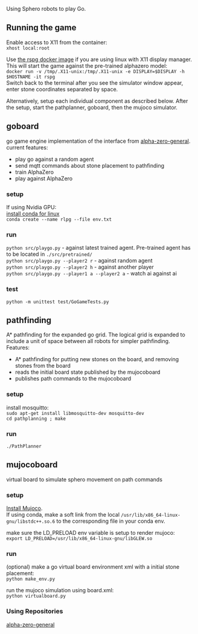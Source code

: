 Using Sphero robots to play Go.

## Running the game

Enable access to X11 from the container:   
`xhost local:root`

Use [the rspg docker image](https://hub.docker.com/repository/docker/ymyrvolod/rspg) if you are using linux with X11 display manager.
This will start the game against the pre-trained alphazero model:   
`docker run -v /tmp/.X11-unix:/tmp/.X11-unix -e DISPLAY=$DISPLAY -h $HOSTNAME -it rspg`   
Switch back to the terminal after you see the simulator window appear, enter stone coordinates separated by space.

Alternatively, setup each individual component as described below.
After the setup, start the pathplanner, goboard, then the mujoco simulator.

## goboard

go game engine implementation of the interface from [alpha-zero-general](https://github.com/suragnair/alpha-zero-general).
current features:
* play go against a random agent
* send mqtt commands about stone placement to pathfinding
* train AlphaZero
* play against AlphaZero

### setup

If using Nvidia GPU:   
[install conda for linux](https://docs.conda.io/projects/conda/en/latest/user-guide/install/linux.html)   
`conda create --name rlpg --file env.txt`

### run
`python src/playgo.py` - against latest trained agent. Pre-trained agent has to be located in `./src/pretrained/`    
`python src/playgo.py --player2 r` - against random agent   
`python src/playgo.py --player2 h` - against another player    
`python src/playgo.py --player1 a --player2 a` - watch ai against ai

### test
 
`python -m unittest test/GoGameTests.py`

## pathfinding

A* pathfinding for the expanded go grid. The logical grid is expanded to include a
unit of space between all robots for simpler pathfinding.    
Features:
* A* pathfinding for putting new stones on the board, and removing stones from the board
* reads the initial board state published by the mujocoboard
* publishes path commands to the mujocoboard 

### setup
install mosquitto:    
`sudo apt-get install libmosquitto-dev mosquitto-dev`    
`cd pathplanning ; make`

### run   
`./PathPlanner`

## mujocoboard

virtual board to simulate sphero movement on path commands

### setup

[Install Mujoco](https://blog.guptanitish.com/blog/install-mujoco/).   
If using conda, make a soft link from the local `/usr/lib/x86_64-linux-gnu/libstdc++.so.6` to
the corresponding file in your conda env.

make sure the LD_PRELOAD env variable is setup to render mujoco:     
`export LD_PRELOAD=/usr/lib/x86_64-linux-gnu/libGLEW.so`

### run
(optional) make a go virtual board environment xml with a initial stone placement:    
`python make_env.py`   

run the mujoco simulation using board.xml:    
`python virtualboard.py`

### Using Repositories

[alpha-zero-general](https://github.com/suragnair/alpha-zero-general)   
